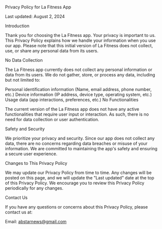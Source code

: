 Privacy Policy for La Fitness App

Last updated: August 2, 2024

Introduction

Thank you for choosing the La Fitness app. Your privacy is important to us. This Privacy Policy explains how we handle your information when you use our app. Please note that this initial version of La Fitness does not collect, use, or share any personal data from its users.

No Data Collection

The La Fitness app currently does not collect any personal information or data from its users. We do not gather, store, or process any data, including but not limited to:

Personal identification information (Name, email address, phone number, etc.)
Device information (IP address, device type, operating system, etc.)
Usage data (app interactions, preferences, etc.)
No Functionalities

The current version of the La Fitness app does not have any active functionalities that require user input or interaction. As such, there is no need for data collection or user authentication.

Safety and Security

We prioritize your privacy and security. Since our app does not collect any data, there are no concerns regarding data breaches or misuse of your information. We are committed to maintaining the app's safety and ensuring a secure user experience.

Changes to This Privacy Policy

We may update our Privacy Policy from time to time. Any changes will be posted on this page, and we will update the "Last updated" date at the top of this Privacy Policy. We encourage you to review this Privacy Policy periodically for any changes.

Contact Us

If you have any questions or concerns about this Privacy Policy, please contact us at:

Email: abstarnews@gmail.com

